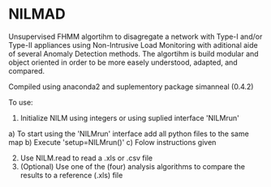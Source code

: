 # NILMAD
Unsupervised FHMM algortihm to disagregate a network with Type-I and/or Type-II appliances using Non-Intrusive Load Monitoring with aditional aide of several Anomaly Detection methods.
The algortihm is build modular and object oriented in order to be more easely understood, adapted, and compared.

Compiled using anaconda2 and suplementory package simanneal (0.4.2)

To use: 
1) Initialize NILM using integers or using suplied interface 'NILMrun'

a) To start using the 'NILMrun' interface add all python files to the same map
b) Execute 'setup=NILMrun()'
c) Folow instructions given

2) Use NILM.read to read a .xls or .csv file
3) (Optional) Use one of the (four) analysis algorithms to compare the results to a reference (.xls) file
